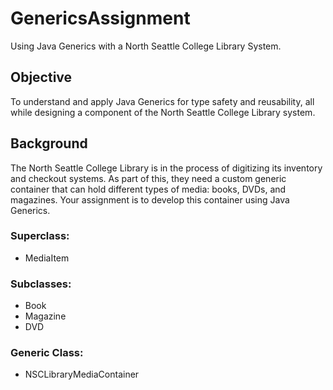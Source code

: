 # GenericsAssignment
Using Java Generics with a North Seattle College Library System.

## Objective
To understand and apply Java Generics for type safety and reusability, all while designing a component of the North Seattle College Library system.

## Background
The North Seattle College Library is in the process of digitizing its inventory and checkout systems. As part of this, they need a custom generic container that can hold different types of media: books, DVDs, and magazines. Your assignment is to develop this container using Java Generics.

### Superclass:
- MediaItem
  
### Subclasses:
- Book
- Magazine
- DVD

### Generic Class:
- NSCLibraryMediaContainer

